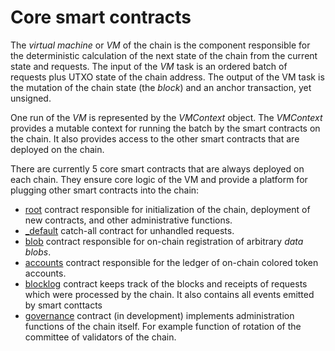 # Core smart contracts

The _virtual machine_ or _VM_ of the chain is the component responsible for the
deterministic calculation of the next state of the chain from the current state
and requests. The input of the _VM_ task is an ordered batch of requests plus
UTXO state of the chain address. The output of the VM task is the mutation of
the chain state (the _block_) and an anchor transaction, yet unsigned.

One run of the _VM_ is represented by the _VMContext_ object. The _VMContext_
provides a mutable context for running the batch by the smart contracts on the
chain. It also provides access to the other smart contracts that are deployed on
the chain.

There are currently 5 core smart contracts that are always deployed on each
chain. They ensure core logic of the VM and provide a platform for plugging
other smart contracts into the chain:

- [root](root.md) contract responsible for initialization of the chain,
  deployment of new contracts, and other administrative functions.
- [_default](default.md) catch-all contract for unhandled requests.
- [blob](blob.md) contract responsible for on-chain registration of arbitrary
  _data blobs_.
- [accounts](accounts.md) contract responsible for the ledger of on-chain
  colored token accounts.
- [blocklog](blocklog.md) contract keeps track of the blocks and receipts of requests which
  were processed by the chain. It also contains all events emitted by smart conttacts
- [governance](governance.md) contract (in development) implements administration functions of the chain itself.
  For example function of rotation of the committee of validators of the chain.
